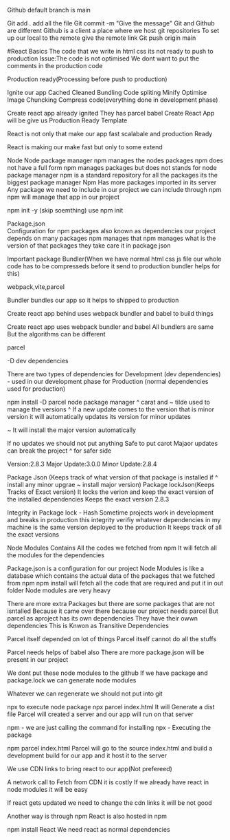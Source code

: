 Github default branch is main

Git add . add all the file
Git commit -m "Give the message"
Git and Github are different
Github is a client a place where we host git repositories
To set up our local to the remote give the remote link
Git push origin main

#React Basics
The code that we write in html css its not ready to push to production
Issue:The code is not optimised
We dont want to put the comments in the production code

Production ready(Processing before push to production)

Ignite our app
Cached
Cleaned
Bundling
Code spliting
Minify
Optimise Image
Chuncking
Compress code(everything done in development phase)

Create react app already ignited
They has parcel babel
Create React App will be give us Production Ready Template

React is not only that make our app fast scalabale and production Ready

React is making our make fast but only to some extend

Node
Node package manager
npm manages the nodes packages
npm does not have a full form
npm manages packages but does not stands for node package manager
npm is a standard repository for all the packages its the biggest package manager
Npm Has more packages imported in its server
Any package we need to include in our project we can include through npm
npm will manage that app in our project

npm init -y (skip soemthing)
use npm init

Package.json  
Configuration for npm
packages also known as dependencies
our project depends on many packages
npm manages that
npm manages what is the version of that packages
they take care it in package json

Important package
Bundler(When we have normal html css js file our whole code has to be compresseds before it send to production bundler helps for this)

webpack,vite,parcel

Bundler bundles our app so it helps to shipped to production

Create react app behind uses webpack bundler and babel to build things

Create react app uses webpack bundler and babel
All bundlers are same But the algorithms can be different

parcel

-D dev dependencies

There are two types of dependencies
for Development (dev dependencies) - used in our development phase
for Production (normal dependencies used for production)

npm install -D parcel
node package manager
^ carat and ~ tilde used to manage the versions
^ If a new update comes to the version that is minor version it will automatically updates its version for minor updates

~ It will install the major version automatically

If no updates we should not put anything
Safe to put carot
Majaor updates can break the project ^ for safer side

Version:2.8.3
Major Update:3.0.0
Minor Update:2.8.4

Package Json (Keeps track of what version of that package is installed if ^ install any minor upgrae ~ install major version)
Package lockJson(Keeps Tracks of Exact version)
It locks the verion and keep the exact version of the installed dependencies
Keeps the exact version 2.8.3

Integrity in Package lock - Hash
Sometime projects work in development and breaks in production this integrity verifiy whatever dependencies in my machine is the same version deployed to the production It keeps track of all the exact versions

Node Modules
Contains All the codes we fetched from npm
It will fetch all the modules for the dependencies

Package.json is a configuration for our project
Node Modules is like a database which contains the actual data of the packages that we fetched from npm
npm install will fetch all the code that are required and put it in out folder
Node modules are very heavy

There are more extra Packages but there are some packages that are not isntalled
Because it came over there because our project needs parcel
But parcel as aproject has its own dependencies
They have their owwn dependencies
This is Knwon as Transitive Dependencies

Parcel itself depended on lot of things
Parcel itself cannot do all the stuffs

Parcel needs helps of babel also
There are more package.json will be present in our project

We dont put these node modules to the github
If we have package and package.lock we can generate node modules

Whatever we can regenerate we should not put into git

npx to execute node package
npx parcel index.html
It will Generate a dist file
Parcel will created a server and our app will run on that server

npm - we are just calling the command for installing
npx - Executing the package

npm parcel index.html
Parcel will go to the source index.html and build a development build for our app and it host it to the server

We use CDN links to bring react to our app(Not prefereed)

A network call to Fetch from CDN it is costly
If we already have react in node modules it will be easy

If react gets updated we need to change the cdn links it will be not good

Another way is through npm
React is also hosted in npm

npm install React
We need react as normal dependencies
